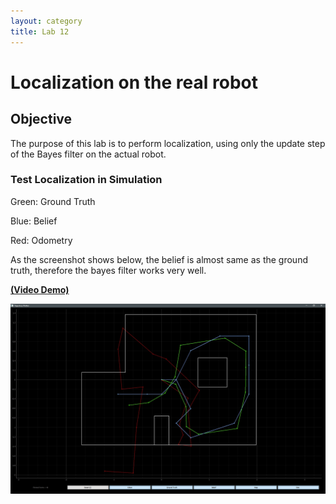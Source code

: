 ```yaml
---
layout: category
title: Lab 12
---
```


# Localization on the real robot

## Objective
The purpose of this lab is to perform localization, using only the update step of the Bayes filter on the actual robot.

### Test Localization in Simulation
Green: Ground Truth

Blue: Belief

Red: Odometry

As the screenshot shows below, the belief is almost same as the ground truth, therefore the bayes filter works very well.

**[(Video Demo)](https://youtu.be/tjYPgugYJic)**

![](https://github.com/soulkun/ECE5960-Fast-Robots/raw/main/labs/12/1.jpg)